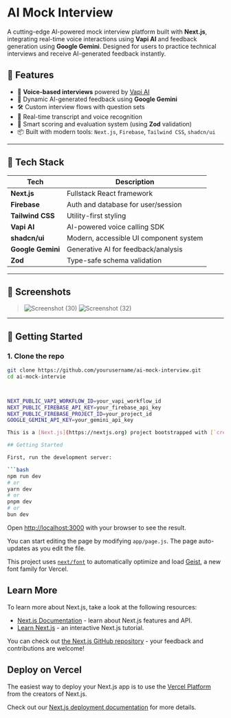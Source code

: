 # AI Mock Interview

A cutting-edge AI-powered mock interview platform built with **Next.js**, integrating real-time voice interactions using **Vapi AI** and feedback generation using **Google Gemini**. Designed for users to practice technical interviews and receive AI-generated feedback instantly.

## 🚀 Features

- 🎤 **Voice-based interviews** powered by [Vapi AI](https://vapi.ai)
- 🤖 Dynamic AI-generated feedback using **Google Gemini**
- 🛠️ Custom interview flows with question sets
- 💬 Real-time transcript and voice recognition
- 🧠 Smart scoring and evaluation system (using **Zod** validation)
- 📦 Built with modern tools: `Next.js`, `Firebase`, `Tailwind CSS`, `shadcn/ui`

---

## 🧰 Tech Stack

| Tech           | Description                            |
|----------------|----------------------------------------|
| **Next.js**    | Fullstack React framework              |
| **Firebase**   | Auth and database for user/session     |
| **Tailwind CSS** | Utility-first styling                |
| **Vapi AI**    | AI-powered voice calling SDK           |
| **shadcn/ui**  | Modern, accessible UI component system |
| **Google Gemini** | Generative AI for feedback/analysis |
| **Zod**        | Type-safe schema validation            |

---

## 📸 Screenshots

> ![Screenshot (30)](https://github.com/user-attachments/assets/da5ffb78-6983-408e-9f7b-c495afa3b3b5)
> ![Screenshot (32)](https://github.com/user-attachments/assets/ca3ace4f-175d-409f-8695-4290b4f95aa5)




---

## 🧪 Getting Started

### 1. Clone the repo

```bash
git clone https://github.com/yourusername/ai-mock-interview.git
cd ai-mock-intervie



NEXT_PUBLIC_VAPI_WORKFLOW_ID=your_vapi_workflow_id
NEXT_PUBLIC_FIREBASE_API_KEY=your_firebase_api_key
NEXT_PUBLIC_FIREBASE_PROJECT_ID=your_project_id
GOOGLE_GEMINI_API_KEY=your_gemini_api_key

This is a [Next.js](https://nextjs.org) project bootstrapped with [`create-next-app`](https://github.com/vercel/next.js/tree/canary/packages/create-next-app).

## Getting Started

First, run the development server:

```bash
npm run dev
# or
yarn dev
# or
pnpm dev
# or
bun dev
```

Open [http://localhost:3000](http://localhost:3000) with your browser to see the result.

You can start editing the page by modifying `app/page.js`. The page auto-updates as you edit the file.

This project uses [`next/font`](https://nextjs.org/docs/app/building-your-application/optimizing/fonts) to automatically optimize and load [Geist](https://vercel.com/font), a new font family for Vercel.

## Learn More

To learn more about Next.js, take a look at the following resources:

- [Next.js Documentation](https://nextjs.org/docs) - learn about Next.js features and API.
- [Learn Next.js](https://nextjs.org/learn) - an interactive Next.js tutorial.

You can check out [the Next.js GitHub repository](https://github.com/vercel/next.js) - your feedback and contributions are welcome!

## Deploy on Vercel

The easiest way to deploy your Next.js app is to use the [Vercel Platform](https://vercel.com/new?utm_medium=default-template&filter=next.js&utm_source=create-next-app&utm_campaign=create-next-app-readme) from the creators of Next.js.

Check out our [Next.js deployment documentation](https://nextjs.org/docs/app/building-your-application/deploying) for more details.
